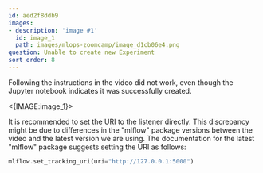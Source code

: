 ```yaml
---
id: aed2f8ddb9
images:
- description: 'image #1'
  id: image_1
  path: images/mlops-zoomcamp/image_d1cb06e4.png
question: Unable to create new Experiment
sort_order: 8
---
```


Following the instructions in the video did not work, even though the Jupyter notebook indicates it was successfully created.

<{IMAGE:image_1}>

It is recommended to set the URI to the listener directly. This discrepancy might be due to differences in the "mlflow" package versions between the video and the latest version we are using. The documentation for the latest "mlflow" package suggests setting the URI as follows:

```python
mlflow.set_tracking_uri(uri="http://127.0.0.1:5000")
```